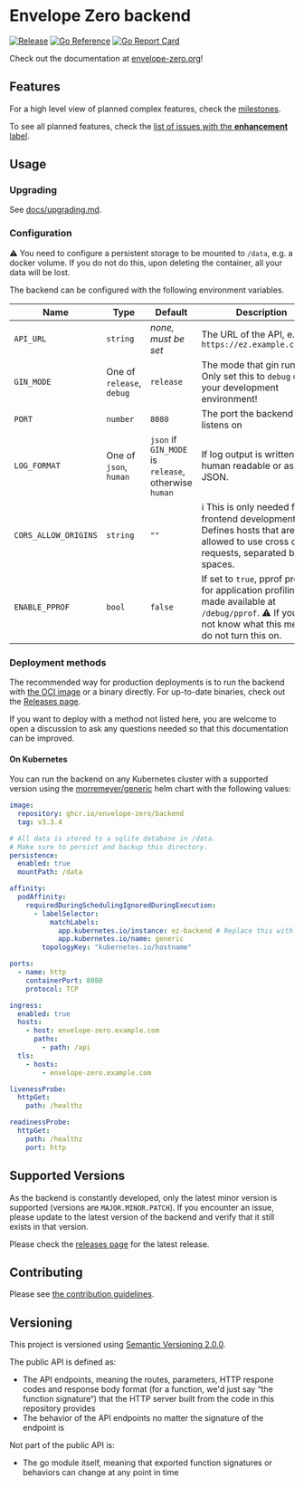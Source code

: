# Envelope Zero backend

[![Release](https://img.shields.io/github/release/envelope-zero/backend.svg?style=flat-square)](https://github.com/envelope-zero/backend/releases/latest) [![Go Reference](https://pkg.go.dev/badge/github.com/envelope-zero/backend.svg)](https://pkg.go.dev/github.com/envelope-zero/backend) [![Go Report Card](https://goreportcard.com/badge/github.com/envelope-zero/backend)](https://goreportcard.com/report/github.com/envelope-zero/backend)

Check out the documentation at [envelope-zero.org](https://envelope-zero.org)!

## Features

For a high level view of planned complex features, check the [milestones](https://github.com/envelope-zero/backend/milestones).

To see all planned features, check the [list of issues with the **enhancement** label](https://github.com/envelope-zero/backend/labels/enhancement).

## Usage

### Upgrading

See [docs/upgrading.md](docs/upgrading.md).

### Configuration

:warning: You need to configure a persistent storage to be mounted to `/data`, e.g. a docker volume. If you do not do this, upon deleting the container, all your data will be lost.

The backend can be configured with the following environment variables.

| Name                 | Type                      | Default                                              | Description                                                                                                                                                         |
| -------------------- | ------------------------- | ---------------------------------------------------- | ------------------------------------------------------------------------------------------------------------------------------------------------------------------- |
| `API_URL`            | `string`                  | _none, must be set_                                  | The URL of the API, e.g. `https://ez.example.com/api`                                                                                                               |
| `GIN_MODE`           | One of `release`, `debug` | `release`                                            | The mode that gin runs in. Only set this to `debug` on your development environment!                                                                                |
| `PORT`               | `number`                  | `8080`                                               | The port the backend listens on                                                                                                                                     |
| `LOG_FORMAT`         | One of `json`, `human`    | `json` if `GIN_MODE` is `release`, otherwise `human` | If log output is written human readable or as JSON.                                                                                                                 |
| `CORS_ALLOW_ORIGINS` | `string`                  | `""`                                                 | :information_source: This is only needed for frontend development. Defines hosts that are allowed to use cross origin requests, separated by spaces.                |
| `ENABLE_PPROF`       | `bool`                    | `false`                                              | If set to `true`, pprof profiles for application profiling are made available at `/debug/pprof`. :warning: If you do not know what this means, do not turn this on. |

### Deployment methods

The recommended way for production deployments is to run the backend with [the OCI image](https://github.com/envelope-zero/backend/pkgs/container/backend) or a binary directly.
For up-to-date binaries, check out the [Releases page](https://github.com/envelope-zero/backend/releases).

If you want to deploy with a method not listed here, you are welcome to open a discussion to ask any questions needed so that this documentation can be improved.

#### On Kubernetes

You can run the backend on any Kubernetes cluster with a supported version using the [morremeyer/generic](https://github.com/morremeyer/charts/tree/main/charts/generic) helm chart with the following values:

```yaml
image:
  repository: ghcr.io/envelope-zero/backend
  tag: v3.3.4

# All data is stored to a sqlite database in /data.
# Make sure to persist and backup this directory.
persistence:
  enabled: true
  mountPath: /data

affinity:
  podAffinity:
    requiredDuringSchedulingIgnoredDuringExecution:
      - labelSelector:
          matchLabels:
            app.kubernetes.io/instance: ez-backend # Replace this with the name of your helm release
            app.kubernetes.io/name: generic
        topologyKey: "kubernetes.io/hostname"

ports:
  - name: http
    containerPort: 8080
    protocol: TCP

ingress:
  enabled: true
  hosts:
    - host: envelope-zero.example.com
      paths:
        - path: /api
  tls:
    - hosts:
        - envelope-zero.example.com

livenessProbe:
  httpGet:
    path: /healthz

readinessProbe:
  httpGet:
    path: /healthz
    port: http
```

## Supported Versions

As the backend is constantly developed, only the latest minor version is supported (versions are `MAJOR.MINOR.PATCH`). If you encounter an issue, please update to the latest version of the backend and verify that it still exists in that version.

Please check the [releases page](https://github.com/envelope-zero/backend/releases) for the latest release.

## Contributing

Please see [the contribution guidelines](CONTRIBUTING.md).

## Versioning

This project is versioned using [Semantic Versioning 2.0.0](https://semver.org/spec/v2.0.0.html).

The public API is defined as:

- The API endpoints, meaning the routes, parameters, HTTP respone codes and response body format (for a function, we'd just say “the function signature“) that the HTTP server built from the code in this repository provides
- The behavior of the API endpoints no matter the signature of the endpoint is

Not part of the public API is:

- The go module itself, meaning that exported function signatures or behaviors can change at any point in time
